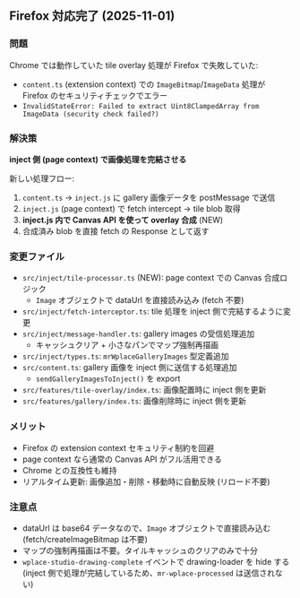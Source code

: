 ## Firefox 対応完了 (2025-11-01)

### 問題
Chrome では動作していた tile overlay 処理が Firefox で失敗していた:
- `content.ts` (extension context) での `ImageBitmap`/`ImageData` 処理が Firefox のセキュリティチェックでエラー
- `InvalidStateError: Failed to extract Uint8ClampedArray from ImageData (security check failed?)`

### 解決策
**inject 側 (page context) で画像処理を完結させる**

新しい処理フロー:
1. `content.ts` → `inject.js` に gallery 画像データを postMessage で送信
2. `inject.js` (page context) で fetch intercept → tile blob 取得
3. **inject.js 内で Canvas API を使って overlay 合成** (NEW)
4. 合成済み blob を直接 fetch の Response として返す

### 変更ファイル
- `src/inject/tile-processor.ts` (NEW): page context での Canvas 合成ロジック
  - `Image` オブジェクトで dataUrl を直接読み込み (fetch 不要)
- `src/inject/fetch-interceptor.ts`: tile 処理を inject 側で完結するように変更
- `src/inject/message-handler.ts`: gallery images の受信処理追加
  - キャッシュクリア + 小さなパンでマップ強制再描画
- `src/inject/types.ts`: `mrWplaceGalleryImages` 型定義追加
- `src/content.ts`: gallery 画像を inject 側に送信する処理追加
  - `sendGalleryImagesToInject()` を export
- `src/features/tile-overlay/index.ts`: 画像配置時に inject 側を更新
- `src/features/gallery/index.ts`: 画像削除時に inject 側を更新

### メリット
- Firefox の extension context セキュリティ制約を回避
- page context なら通常の Canvas API がフル活用できる
- Chrome との互換性も維持
- リアルタイム更新: 画像追加・削除・移動時に自動反映 (リロード不要)

### 注意点
- dataUrl は base64 データなので、`Image` オブジェクトで直接読み込む (fetch/createImageBitmap は不要)
- マップの強制再描画は不要。タイルキャッシュのクリアのみで十分
- `wplace-studio-drawing-complete` イベントで drawing-loader を hide する (inject 側で処理が完結しているため、`mr-wplace-processed` は送信されない)
